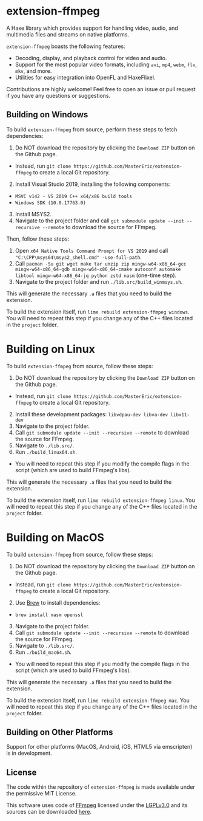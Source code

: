 # extension-ffmpeg

A Haxe library which provides support for handling video, audio, and multimedia files and streams on native platforms.

`extension-ffmpeg` boasts the following features:

- Decoding, display, and playback control for video and audio.
- Support for the most popular video formats, including `avi`, `mp4`, `webm`, `flv`, `mkv`, and more.
- Utilities for easy integration into OpenFL and HaxeFlixel.

Contributions are highly welcome! Feel free to open an issue or pull request if you have any questions or suggestions.

## Building on Windows

To build `extension-ffmpeg` from source, perform these steps to fetch dependencies:
1. Do NOT download the repository by clicking the `Download ZIP` button on the Github page. 
- Instead, run `git clone https://github.com/MasterEric/extension-ffmpeg` to create a local Git repository.
2. Install Visual Studio 2019, installing the following components:
- `MSVC v142 - VS 2019 C++ x64/x86 build tools`
- `Windows SDK (10.0.17763.0)`
3. Install MSYS2.
4. Navigate to the project folder and call `git submodule update --init --recursive --remote` to download the source for FFmpeg.

Then, follow these steps:
1. Open `x64 Native Tools Command Prompt for VS 2019` and call `"C:\CPP\msys64\msys2_shell.cmd" -use-full-path`.
2. Call `pacman -Su git wget make tar unzip zip mingw-w64-x86_64-gcc mingw-w64-x86_64-gdb mingw-w64-x86_64-cmake autoconf automake libtool mingw-w64-x86_64-jq python zstd nasm` (one-time step).
3. Navigate to the project folder and run `./lib.src/build_winmsys.sh`.

This will generate the necessary `.a` files that you need to build the extension.

To build the extension itself, run `lime rebuild extension-ffmpeg windows`. You will need to repeat this step if you change any of the C++ files located in the `project` folder.

# Building on Linux

To build `extension-ffmpeg` from source, follow these steps:
1. Do NOT download the repository by clicking the `Download ZIP` button on the Github page. 
- Instead, run `git clone https://github.com/MasterEric/extension-ffmpeg` to create a local Git repository.
2. Install these development packages:
    `libvdpau-dev libva-dev libx11-dev`
3. Navigate to the project folder.
4. Call `git submodule update --init --recursive --remote` to download the source for FFmpeg.
5. Navigate to `./lib.src/`.
6. Run `./build_linux64.sh`.
- You will need to repeat this step if you modify the compile flags in the script (which are used to build FFmpeg's libs).

This will generate the necessary `.a` files that you need to build the extension.

To build the extension itself, run `lime rebuild extension-ffmpeg linux`. You will need to repeat this step if you change any of the C++ files located in the `project` folder.

# Building on MacOS

To build `extension-ffmpeg` from source, follow these steps:
1. Do NOT download the repository by clicking the `Download ZIP` button on the Github page. 
- Instead, run `git clone https://github.com/MasterEric/extension-ffmpeg` to create a local Git repository.
2. Use [Brew](https://brew.sh/) to install dependencies:
- `brew install nasm openssl`
3. Navigate to the project folder.
4. Call `git submodule update --init --recursive --remote` to download the source for FFmpeg.
5. Navigate to `./lib.src/`.
6. Run `./build_mac64.sh`.
- You will need to repeat this step if you modify the compile flags in the script (which are used to build FFmpeg's libs).

This will generate the necessary `.a` files that you need to build the extension.

To build the extension itself, run `lime rebuild extension-ffmpeg mac`. You will need to repeat this step if you change any of the C++ files located in the `project` folder.

## Building on Other Platforms

Support for other platforms (MacOS, Android, iOS, HTML5 via emscripten) is in development.

## License

The code within the repository of `extension-ffmpeg` is made available under the permissive MIT License.

This software uses code of [FFmpeg](http://ffmpeg.org) licensed under the [LGPLv3.0](https://www.gnu.org/licenses/lgpl-3.0.html) and its sources can be downloaded [here](https://git.ffmpeg.org/ffmpeg).
